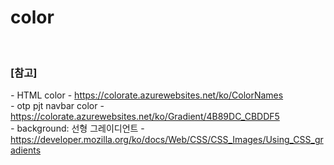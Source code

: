 # color 



<br>

### [참고]
  *-* HTML color - https://colorate.azurewebsites.net/ko/ColorNames <br>
  *-* otp pjt navbar color - https://colorate.azurewebsites.net/ko/Gradient/4B89DC_CBDDF5 <br>
  *-* background: 선형 그레이디언트 - https://developer.mozilla.org/ko/docs/Web/CSS/CSS_Images/Using_CSS_gradients <br>